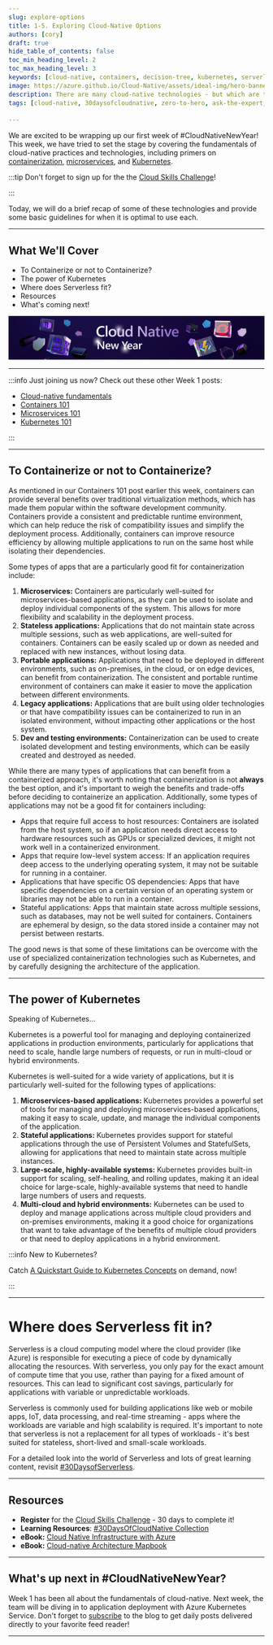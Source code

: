 ```yaml
---
slug: explore-options
title: 1-5. Exploring Cloud-Native Options
authors: [cory]
draft: true
hide_table_of_contents: false
toc_min_heading_level: 2
toc_max_heading_level: 3
keywords: [cloud-native, containers, decision-tree, kubernetes, serverless, microservices]
image: https://azure.github.io/Cloud-Native/assets/ideal-img/hero-banner.e0a8d29.1030.png
description: There are many cloud-native technologies - but which are the best fit for your projects? 
tags: [cloud-native, 30daysofcloudnative, zero-to-hero, ask-the-expert, azure-kubernetes-service]

---
```


<head>
  <meta name="twitter:url" 
    content="https://azure.github.io/Cloud-Native/cnny-2023/explore-options" />
  <meta name="twitter:title" 
    content="Serverless Container Options" />
  <meta name="twitter:description" 
    content="Explore technology and tooling options for building and deploying your Cloud-native solution" />
  <meta name="twitter:image" 
    content="https://azure.github.io/Cloud-Native/img/og/30-05.png" />
  <meta name="twitter:card" content="summary_large_image" />
  <meta name="twitter:creator" 
    content="@nitya" />
  <meta name="twitter:site" content="@AzureAdvocates" /> 
  <link rel="canonical" 
    href="https://azure.github.io/Cloud-Native/cnny-2023/explore-options" />
</head>

We are excited to be wrapping up our first week of #CloudNativeNewYear! This week, we have tried to set the stage by covering the fundamentals of cloud-native practices and technologies, including primers on [containerization](https://azure.github.io/Cloud-Native/cnny-2023/containers-101/), [microservices](https://azure.github.io/Cloud-Native/cnny-2023/microservices-101), and [Kubernetes](https://azure.github.io/Cloud-Native/cnny-2023/Kubernetes-101).  

:::tip Don't forget to sign up for the the [Cloud Skills Challenge](https://aka.ms/CNNY/Challenge)!

:::

Today, we will do a brief recap of some of these technologies and provide some basic guidelines for when it is optimal to use each. 

---

## What We'll Cover
* To Containerize or not to Containerize?
* The power of Kubernetes
* Where does Serverless fit? 
* Resources
* What's coming next!

![](./../../static/img/cnny23/hero-banner.png)

---

:::info Just joining us now? Check out these other Week 1 posts:

 * [Cloud-native fundamentals](https://azure.github.io/Cloud-Native/cnny-2023/cloud-native-fundamentals)
 * [Containers 101](https://azure.github.io/Cloud-Native/cnny-2023/containers-101)
 * [Microservices 101](https://azure.github.io/Cloud-Native/cnny-2023/microservices-101)
 * [Kubernetes 101](https://azure.github.io/Cloud-Native/cnny-2023/Kubernetes-101)
 
 :::

--- 
## To Containerize or not to Containerize? 

As mentioned in our Containers 101 post earlier this week, containers can provide several benefits over traditional virtualization methods, which has made them popular within the software development community. Containers provide a consistent and predictable runtime environment, which can help reduce the risk of compatibility issues and simplify the deployment process. Additionally, containers can improve resource efficiency by allowing multiple applications to run on the same host while isolating their dependencies. 

Some types of apps that are a particularly good fit for containerization include: 

1.	**Microservices:** Containers are particularly well-suited for microservices-based applications, as they can be used to isolate and deploy individual components of the system. This allows for more flexibility and scalability in the deployment process.
2.	**Stateless applications:** Applications that do not maintain state across multiple sessions, such as web applications, are well-suited for containers. Containers can be easily scaled up or down as needed and replaced with new instances, without losing data.
3.	**Portable applications:** Applications that need to be deployed in different environments, such as on-premises, in the cloud, or on edge devices, can benefit from containerization. The consistent and portable runtime environment of containers can make it easier to move the application between different environments.
4.	**Legacy applications:** Applications that are built using older technologies or that have compatibility issues can be containerized to run in an isolated environment, without impacting other applications or the host system.
5.	**Dev and testing environments:** Containerization can be used to create isolated development and testing environments, which can be easily created and destroyed as needed.

While there are many types of applications that can benefit from a containerized approach, it's worth noting that containerization is not **always** the best option, and it's important to weigh the benefits and trade-offs before deciding to containerize an application. Additionally, some types of applications may not be a good fit for containers including:

* Apps that require full access to host resources: Containers are isolated from the host system, so if an application needs direct access to hardware resources such as GPUs or specialized devices, it might not work well in a containerized environment.
* Apps that require low-level system access: If an application requires deep access to the underlying operating system, it may not be suitable for running in a container.
* Applications that have specific OS dependencies: Apps that have specific dependencies on a certain version of an operating system or libraries may not be able to run in a container.
* Stateful applications: Apps that maintain state across multiple sessions, such as databases, may not be well suited for containers. Containers are ephemeral by design, so the data stored inside a container may not persist between restarts.

The good news is that some of these limitations can be overcome with the use of specialized containerization technologies such as Kubernetes, and by carefully designing the architecture of the application. 

---
## The power of Kubernetes

Speaking of Kubernetes...

Kubernetes is a powerful tool for managing and deploying containerized applications in production environments, particularly for applications that need to scale, handle large numbers of requests, or run in multi-cloud or hybrid environments.

Kubernetes is well-suited for a wide variety of applications, but it is particularly well-suited for the following types of applications:

1.	**Microservices-based applications:** Kubernetes provides a powerful set of tools for managing and deploying microservices-based applications, making it easy to scale, update, and manage the individual components of the application.
2.	**Stateful applications:** Kubernetes provides support for stateful applications through the use of Persistent Volumes and StatefulSets, allowing for applications that need to maintain state across multiple instances. 
3.	**Large-scale, highly-available systems:** Kubernetes provides built-in support for scaling, self-healing, and rolling updates, making it an ideal choice for large-scale, highly-available systems that need to handle large numbers of users and requests.
4.	**Multi-cloud and hybrid environments:** Kubernetes can be used to deploy and manage applications across multiple cloud providers and on-premises environments, making it a good choice for organizations that want to take advantage of the benefits of multiple cloud providers or that need to deploy applications in a hybrid environment.

:::info New to Kubernetes?

Catch [A Quickstart Guide to Kubernetes Concepts](https://info.microsoft.com/ww-ondemand-a-quickstart-guide-to-kubernetes-concepts.html?lcid=en-us) on demand, now!

:::

---
# Where does Serverless fit in? 

Serverless is a cloud computing model where the cloud provider (like Azure) is responsible for executing a piece of code by dynamically allocating the resources. With serverless, you only pay for the exact amount of compute time that you use, rather than paying for a fixed amount of resources. This can lead to significant cost savings, particularly for applications with variable or unpredictable workloads.

Serverless is commonly used for building applications like web or mobile apps, IoT, data processing, and real-time streaming - apps where the workloads are variable and high scalability is required.
It's important to note that serverless is not a replacement for all types of workloads - it's best suited for stateless, short-lived and small-scale workloads.

For a detailed look into the world of Serverless and lots of great learning content, revisit [#30DaysofServerless](https://azure.github.io/Cloud-Native/serverless-september/30DaysOfServerless/).

---
## Resources
* **Register** for the [Cloud Skills Challenge](https://aka.ms/Challenge) - 30 days to complete it!
* **Learning Resources**: [#30DaysOfCloudNative Collection](https://aka.ms/CNNY/collection)
* **eBook:** [Cloud Native Infrastructure with Azure](https://azure.microsoft.com/en-us/resources/cloud-native-infrastructure-with-microsoft-azure/)
* **eBook:** [Cloud-native Architecture Mapbook](https://azure.microsoft.com/en-us/resources/azure-cloud-native-architecture-mapbook/)

---
## What's up next in #CloudNativeNewYear?

Week 1 has been all about the fundamentals of cloud-native. Next week, the team will be diving in to application deployment with Azure Kubernetes Service. Don't forget to [subscribe](https://azure.github.io/Cloud-Native/cnny-2023/rss.xml?WT.mc_id=javascript-74010-ninarasi) to the blog to get daily posts delivered directly to your favorite feed reader!

---